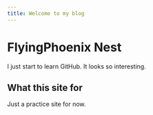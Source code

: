 ```yaml
---
title: Welcome to my blog
---
```

# FlyingPhoenix Nest
I just start to learn GitHub. It looks so interesting.
## What this site for
Just a practice site for now.


